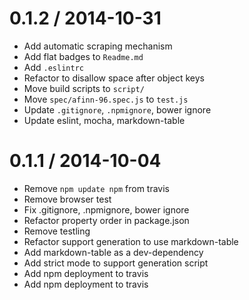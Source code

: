 
0.1.2 / 2014-10-31
==================

 * Add automatic scraping mechanism
 * Add flat badges to `Readme.md`
 * Add `.eslintrc`
 * Refactor to disallow space after object keys
 * Move build scripts to `script/`
 * Move `spec/afinn-96.spec.js` to `test.js`
 * Update `.gitignore`, `.npmignore`, bower ignore
 * Update eslint, mocha, markdown-table

0.1.1 / 2014-10-04
==================

 * Remove `npm update npm` from travis
 * Remove browser test
 * Fix .gitignore, .npmignore, bower ignore
 * Refactor property order in package.json
 * Remove testling
 * Refactor support generation to use markdown-table
 * Add markdown-table as a dev-dependency
 * Add strict mode to support generation script
 * Add npm deployment to travis
 * Add npm deployment to travis
